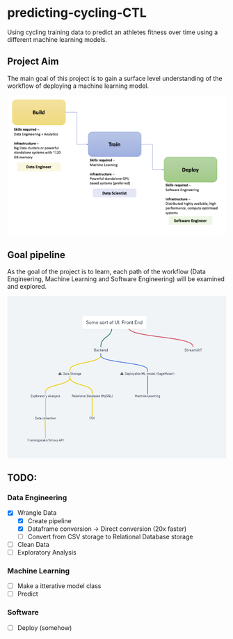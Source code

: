 # predicting-cycling-CTL
Using cycling training data to predict an athletes fitness over time using a different machine learning models.

## Project Aim
The main goal of this project is to gain a surface level understanding of the workflow of deploying a machine learning model.

![Project Aim](arb/images/pipeline.png)

## Goal pipeline
As the goal of the project is to learn, each path of the workflow (Data Engineering, Machine Learning and Software Engineering) will be examined and explored.

![Project Aim](arb/images/process.png)

## TODO:

### Data Engineering
- [X] Wrangle Data
   - [X] Create pipeline
   - [X] Dataframe conversion -> Direct conversion (20x faster)
   - [ ] Convert from CSV storage to Relational Database storage
- [ ] Clean Data
- [ ] Exploratory Analysis

### Machine Learning
- [ ] Make a itterative model class
- [ ] Predict

### Software
- [ ] Deploy (somehow)
 
